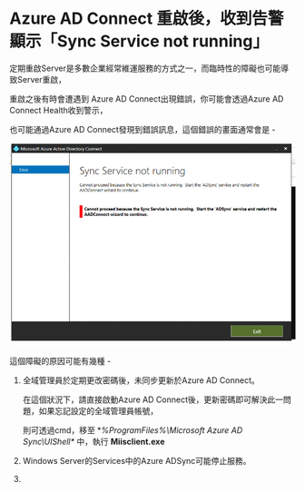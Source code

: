 # Azure AD Connect 重啟後，收到告警顯示「Sync Service not running」

定期重啟Server是多數企業經常維運服務的方式之一，而臨時性的障礙也可能導致Server重啟，<br>

重啟之後有時會遭遇到 Azure AD Connect出現錯誤，你可能會透過Azure AD Connect Health收到警示，<br>

也可能通過Azure AD Connect發現到錯誤訊息，這個錯誤的畫面通常會是 - <br>

![GITHUB](https://github.com/MarkChang-Core/AADC/blob/main/Image4/image5.jpg)<br>

這個障礙的原因可能有幾種 - <br>

  1. 全域管理員於定期更改密碼後，未同步更新於Azure AD Connect。<br>
     
     在這個狀況下，請直接啟動Azure AD Connect後，更新密碼即可解決此一問題，如果忘記設定的全域管理員帳號，<br>
     
     則可透過cmd，移至 **%ProgramFiles%\Microsoft Azure AD Sync\UIShell\** 中，執行 **Miisclient.exe**<br>
     
  2. Windows Server的Services中的Azure ADSync可能停止服務。<br>
  
  3. 
